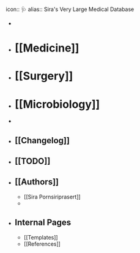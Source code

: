 icon:: 🩺
alias:: Sira's Very Large Medical Database

-
- # [[Medicine]]
- # [[Surgery]]
- # [[Microbiology]]
-
- ## [[Changelog]]
- ## [[TODO]]
- ## [[Authors]]
	- [[Sira Pornsiriprasert]]
	-
- ## Internal Pages
	- [[Templates]]
	- [[References]]